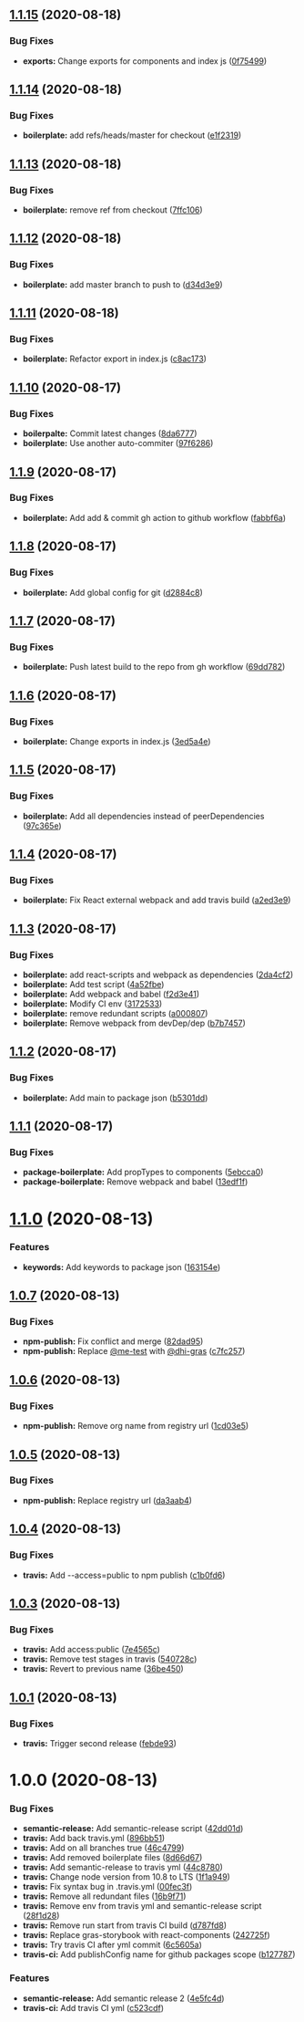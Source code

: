 ## [1.1.15](https://github.com/DHI-GRAS/react-components/compare/v1.1.14...v1.1.15) (2020-08-18)


### Bug Fixes

* **exports:** Change exports for components and index js ([0f75499](https://github.com/DHI-GRAS/react-components/commit/0f754996b7ad509c3fc162f56cec9aee5972486a))

## [1.1.14](https://github.com/DHI-GRAS/react-components/compare/v1.1.13...v1.1.14) (2020-08-18)


### Bug Fixes

* **boilerplate:** add refs/heads/master for checkout ([e1f2319](https://github.com/DHI-GRAS/react-components/commit/e1f23198ea3b7ed7a75913cc85f53e39d2918974))

## [1.1.13](https://github.com/DHI-GRAS/react-components/compare/v1.1.12...v1.1.13) (2020-08-18)


### Bug Fixes

* **boilerplate:** remove ref from checkout ([7ffc106](https://github.com/DHI-GRAS/react-components/commit/7ffc1061c5a457e07af21613e55096e2d5f64d29))

## [1.1.12](https://github.com/DHI-GRAS/react-components/compare/v1.1.11...v1.1.12) (2020-08-18)


### Bug Fixes

* **boilerplate:** add master branch to push to ([d34d3e9](https://github.com/DHI-GRAS/react-components/commit/d34d3e967cc0c5c9fc9410e63ecf7711abae97ef))

## [1.1.11](https://github.com/DHI-GRAS/react-components/compare/v1.1.10...v1.1.11) (2020-08-18)


### Bug Fixes

* **boilerplate:** Refactor export in index.js ([c8ac173](https://github.com/DHI-GRAS/react-components/commit/c8ac173a75cf05afaba28f62bb265a507ae30e32))

## [1.1.10](https://github.com/DHI-GRAS/react-components/compare/v1.1.9...v1.1.10) (2020-08-17)


### Bug Fixes

* **boilerpalte:** Commit latest changes ([8da6777](https://github.com/DHI-GRAS/react-components/commit/8da6777846c8bd53f02af314faa0487845e9909e))
* **boilerplate:** Use another auto-commiter ([97f6286](https://github.com/DHI-GRAS/react-components/commit/97f6286cf2e5161d99ecd4f7dc4d6501d37d8a64))

## [1.1.9](https://github.com/DHI-GRAS/react-components/compare/v1.1.8...v1.1.9) (2020-08-17)


### Bug Fixes

* **boilerplate:** Add add & commit gh action to github workflow ([fabbf6a](https://github.com/DHI-GRAS/react-components/commit/fabbf6a7de3d21641002baa77ea41a25ada2491b))

## [1.1.8](https://github.com/DHI-GRAS/react-components/compare/v1.1.7...v1.1.8) (2020-08-17)


### Bug Fixes

* **boilerplate:** Add global config for git ([d2884c8](https://github.com/DHI-GRAS/react-components/commit/d2884c8cfc10125c15711c143dfce7332a70397a))

## [1.1.7](https://github.com/DHI-GRAS/react-components/compare/v1.1.6...v1.1.7) (2020-08-17)


### Bug Fixes

* **boilerplate:** Push latest build to the repo from gh workflow ([69dd782](https://github.com/DHI-GRAS/react-components/commit/69dd782b77466d175932045b327a0bc859f03405))

## [1.1.6](https://github.com/DHI-GRAS/react-components/compare/v1.1.5...v1.1.6) (2020-08-17)


### Bug Fixes

* **boilerplate:** Change exports in index.js ([3ed5a4e](https://github.com/DHI-GRAS/react-components/commit/3ed5a4e55c655f712a1504797c8c0e4be2289f34))

## [1.1.5](https://github.com/DHI-GRAS/react-components/compare/v1.1.4...v1.1.5) (2020-08-17)


### Bug Fixes

* **boilerplate:** Add all dependencies instead of peerDependencies ([97c365e](https://github.com/DHI-GRAS/react-components/commit/97c365efb70f149b9c894a31de369607a21b5774))

## [1.1.4](https://github.com/DHI-GRAS/react-components/compare/v1.1.3...v1.1.4) (2020-08-17)


### Bug Fixes

* **boilerplate:** Fix React external webpack and add travis build ([a2ed3e9](https://github.com/DHI-GRAS/react-components/commit/a2ed3e99648ce7fd7a3efb2b7b7602a300bf0ef0))

## [1.1.3](https://github.com/DHI-GRAS/react-components/compare/v1.1.2...v1.1.3) (2020-08-17)


### Bug Fixes

* **boilerplate:** add react-scripts and webpack as dependencies ([2da4cf2](https://github.com/DHI-GRAS/react-components/commit/2da4cf2a6975dda7d383aec17abf245ac5289597))
* **boilerplate:** Add test script ([4a52fbe](https://github.com/DHI-GRAS/react-components/commit/4a52fbeaff6500ab4f7a8b0384022c20c28fe96d))
* **boilerplate:** Add webpack and babel ([f2d3e41](https://github.com/DHI-GRAS/react-components/commit/f2d3e41d28aa861223c203b7e2093fa59318ca5a))
* **boilerplate:** Modify CI env ([3172533](https://github.com/DHI-GRAS/react-components/commit/3172533eccf6309b5ba5056eac7b05a42109a62e))
* **boilerplate:** remove redundant scripts ([a000807](https://github.com/DHI-GRAS/react-components/commit/a0008075d63f621f6e495aea34d8df414b4ea2de))
* **boilerplate:** Remove webpack from devDep/dep ([b7b7457](https://github.com/DHI-GRAS/react-components/commit/b7b7457ad4f98697a975d985b7078acdb9ca14a6))

## [1.1.2](https://github.com/DHI-GRAS/react-components/compare/v1.1.1...v1.1.2) (2020-08-17)


### Bug Fixes

* **boilerplate:** Add main to package json ([b5301dd](https://github.com/DHI-GRAS/react-components/commit/b5301ddf1b1afadcccd110c6b9d453fa9dd6c6d2))

## [1.1.1](https://github.com/DHI-GRAS/react-components/compare/v1.1.0...v1.1.1) (2020-08-17)


### Bug Fixes

* **package-boilerplate:** Add propTypes to components ([5ebcca0](https://github.com/DHI-GRAS/react-components/commit/5ebcca0ff78b29415a3db9528e7b1d5bbb5d95ce))
* **package-boilerplate:** Remove webpack and babel ([13edf1f](https://github.com/DHI-GRAS/react-components/commit/13edf1f222aed821e1dfec767bbe515c708b9380))

# [1.1.0](https://github.com/DHI-GRAS/react-components/compare/v1.0.7...v1.1.0) (2020-08-13)


### Features

* **keywords:** Add keywords to package json ([163154e](https://github.com/DHI-GRAS/react-components/commit/163154eba038d1bcb2e1ddefb074bed3f3d4bdb2))

## [1.0.7](https://github.com/DHI-GRAS/react-components/compare/v1.0.6...v1.0.7) (2020-08-13)


### Bug Fixes

* **npm-publish:** Fix conflict and merge ([82dad95](https://github.com/DHI-GRAS/react-components/commit/82dad952f90a96596da4086361f25288393cf367))
* **npm-publish:** Replace [@me-test](https://github.com/me-test) with [@dhi-gras](https://github.com/dhi-gras) ([c7fc257](https://github.com/DHI-GRAS/react-components/commit/c7fc257b03a58afd204acc1ae4ea4c09a496759f))

## [1.0.6](https://github.com/DHI-GRAS/react-components/compare/v1.0.5...v1.0.6) (2020-08-13)


### Bug Fixes

* **npm-publish:** Remove org name from registry url ([1cd03e5](https://github.com/DHI-GRAS/react-components/commit/1cd03e5064778f5aab1802e772d6ccfda897be17))

## [1.0.5](https://github.com/DHI-GRAS/react-components/compare/v1.0.4...v1.0.5) (2020-08-13)


### Bug Fixes

* **npm-publish:** Replace registry url ([da3aab4](https://github.com/DHI-GRAS/react-components/commit/da3aab429251821a1d9da69f2807731b8e32721d))

## [1.0.4](https://github.com/DHI-GRAS/react-components/compare/v1.0.3...v1.0.4) (2020-08-13)


### Bug Fixes

* **travis:** Add --access=public to npm publish ([c1b0fd6](https://github.com/DHI-GRAS/react-components/commit/c1b0fd696a73ca521741caf6e14318315770fc0e))

## [1.0.3](https://github.com/DHI-GRAS/react-components/compare/v1.0.2...v1.0.3) (2020-08-13)


### Bug Fixes

* **travis:** Add access:public ([7e4565c](https://github.com/DHI-GRAS/react-components/commit/7e4565cfff2ffd056dac2405cbf0e45f3151c75c))
* **travis:** Remove test stages in travis ([540728c](https://github.com/DHI-GRAS/react-components/commit/540728cb7e98554ebf26ac5d44d49af77cf6ccdd))
* **travis:** Revert to previous name ([36be450](https://github.com/DHI-GRAS/react-components/commit/36be450dc9927eaac0f88228153d5e8cb57dc4d0))

## [1.0.1](https://github.com/DHI-GRAS/react-components/compare/v1.0.0...v1.0.1) (2020-08-13)


### Bug Fixes

* **travis:** Trigger second release ([febde93](https://github.com/DHI-GRAS/react-components/commit/febde935e7986ca3bcd9bc12f1f3c297db54b313))

# 1.0.0 (2020-08-13)


### Bug Fixes

* **semantic-release:** Add semantic-release script ([42dd01d](https://github.com/DHI-GRAS/react-components/commit/42dd01de5cd98c8628326211bb73ea035a2c87f9))
* **travis:** Add back travis.yml ([896bb51](https://github.com/DHI-GRAS/react-components/commit/896bb51e44c7717510f0a930069dc8da5eee50bd))
* **travis:** Add on all branches true ([46c4799](https://github.com/DHI-GRAS/react-components/commit/46c479979dad0d50fa2e520c63c5acc04ed15f19))
* **travis:** Add removed boilerplate files ([8d66d67](https://github.com/DHI-GRAS/react-components/commit/8d66d679cd5febef1c85fa55860a45d1321722f9))
* **travis:** Add semantic-release to travis yml ([44c8780](https://github.com/DHI-GRAS/react-components/commit/44c8780f024a08a47569b64dfd704fa2ebc5a7ce))
* **travis:** Change node version from 10.8 to LTS ([1f1a949](https://github.com/DHI-GRAS/react-components/commit/1f1a949cc04195ea526a021e1cc196b84ded66a4))
* **travis:** Fix syntax bug in .travis.yml ([00fec3f](https://github.com/DHI-GRAS/react-components/commit/00fec3f8538e4cdd9af1a318bb32bfd1b3ee6920))
* **travis:** Remove all redundant files ([16b9f71](https://github.com/DHI-GRAS/react-components/commit/16b9f71f0e53a648f2bf7b9d1a867b16dadafd86))
* **travis:** Remove env from travis yml and semantic-release script ([28f1d28](https://github.com/DHI-GRAS/react-components/commit/28f1d2894a92904b6123eb401ccfc3b7eb6ff448))
* **travis:** Remove run start from travis CI build ([d787fd8](https://github.com/DHI-GRAS/react-components/commit/d787fd89eea1e3120f60369fa5d1334450d880bd))
* **travis:** Replace gras-storybook with react-components ([242725f](https://github.com/DHI-GRAS/react-components/commit/242725f87b5b8fdd0ece0b4aeb068b40ff3c4f2b))
* **travis:** Try travis CI after yml commit ([6c5605a](https://github.com/DHI-GRAS/react-components/commit/6c5605a2d4622c4e5bd1f94bd23d52c619055bce))
* **travis-ci:** Add publishConfig name for github packages scope ([b127787](https://github.com/DHI-GRAS/react-components/commit/b127787aded364b12b67cee2de8cc8c93bbeb301))


### Features

* **semantic-release:** Add semantic release 2 ([4e5fc4d](https://github.com/DHI-GRAS/react-components/commit/4e5fc4d040427101c43940757ffeaa0f1ed72d2d))
* **travis-ci:** Add travis CI yml ([c523cdf](https://github.com/DHI-GRAS/react-components/commit/c523cdf3f925ec61b219331c1766d7b2e0440ee5))
